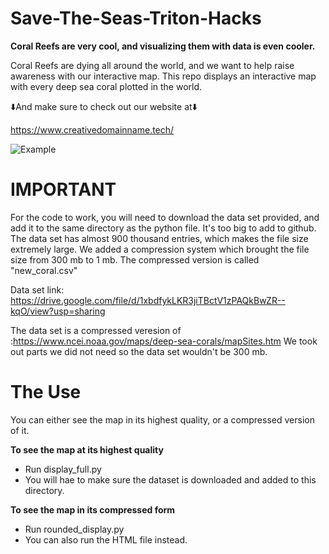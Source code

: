 # Save-The-Seas-Triton-Hacks
**Coral Reefs are very cool, and visualizing them with data is even cooler.**

Coral Reefs are dying all around the world, and we want to help raise awareness with our interactive map.
This repo displays an interactive map with every deep sea coral plotted in the world.


⬇️And make sure to check out our website at⬇️

https://www.creativedomainname.tech/

![Example](https://i.imgur.com/mNgLKUf.png)



# IMPORTANT

For the code to work, you will need to download the data set provided, and add it to the same directory as the python file.
It's too big to add to github. The data set has almost 900 thousand entries, which makes the file size extremely large. We added a compression system which brought the file size from 300 mb to 1 mb. The compressed version is called "new_coral.csv"

Data set link: https://drive.google.com/file/d/1xbdfykLKR3jiTBctV1zPAQkBwZR--kqO/view?usp=sharing

The data set is a compressed veresion of :https://www.ncei.noaa.gov/maps/deep-sea-corals/mapSites.htm
We took out parts we did not need so the data set wouldn't be 300 mb.

# The Use

You can either see the map in its highest quality, or a compressed version of it.

**To see the map at its highest quality**

-  Run display_full.py
-  You will hae to make sure the dataset is downloaded and added to this directory.

**To see the map in its compressed form**

-  Run rounded_display.py
-  You can also run the HTML file instead.

